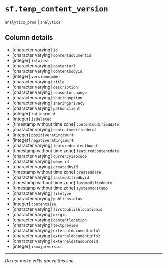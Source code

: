# `sf.temp_content_version`
`analytics_prod` | `analytics`

## Column details
* [character varying] `id`
* [character varying] `contentdocumentid`
* [integer]   `islatest`
* [character varying] `contenturl`
* [character varying] `contentbodyid`
* [integer]   `versionnumber`
* [character varying] `title`
* [character varying] `description`
* [character varying] `reasonforchange`
* [character varying] `sharingoption`
* [character varying] `sharingprivacy`
* [character varying] `pathonclient`
* [integer]   `ratingcount`
* [integer]   `isdeleted`
* [timestamp without time zone] `contentmodifieddate`
* [character varying] `contentmodifiedbyid`
* [integer]   `positiveratingcount`
* [integer]   `negativeratingcount`
* [character varying] `featuredcontentboost`
* [timestamp without time zone] `featuredcontentdate`
* [character varying] `currencyisocode`
* [character varying] `ownerid`
* [character varying] `createdbyid`
* [timestamp without time zone] `createddate`
* [character varying] `lastmodifiedbyid`
* [timestamp without time zone] `lastmodifieddate`
* [timestamp without time zone] `systemmodstamp`
* [character varying] `filetype`
* [character varying] `publishstatus`
* [integer]   `contentsize`
* [character varying] `firstpublishlocationid`
* [character varying] `origin`
* [character varying] `contentlocation`
* [character varying] `textpreview`
* [character varying] `externaldocumentinfo1`
* [character varying] `externaldocumentinfo2`
* [character varying] `externaldatasourceid`
* [integer]   `ismajorversion`

-------------------------------------------------------------------------------
*Do not make edits above this line.*
